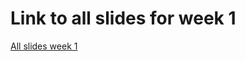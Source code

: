 # Link to all slides for week 1

[All slides week 1](https://www.coursera.org/learn/machine-learning/supplement/ExY6Z/lecture-slides)